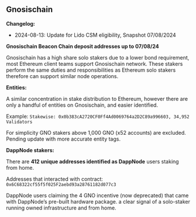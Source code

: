﻿## Gnosischain

**Changelog:** 
- 2024-08-13: Update for Lido CSM eligibility, Snapshot 07/08/2024

**Gnosischain Beacon Chain deposit addresses up to 07/08/24**

Gnosischain has a high share solo stakers due to a lower bond requirement, most Ethereum client teams support Gnosischain network. These stakers perform the same duties and responsibilities as Ethereum solo stakers therefore can support similar node operations.

**Entities:** 

A similar concentration in stake distribution to Ethereum, however there are only a handful of entities on Gnosischain, and easier identified.

Example: `Stakewise: 0x0b383cA2720CF0Ff4Ad0069764a2D2C89a996603, 34,952 Validators`

For simplicity GNO stakers above 1,000 GNO (x52 accounts) are excluded. Pending update with more accurate entity tags.

**DappNode stakers:**

There are **412 unique addresses identified as DappNode** users staking from home.

Addresses that interacted with contract: `0x6C68322cf55f5f025F2aebd93a28761182d077c3`

DappNode users claiming the 4 GNO incentive (now deprecated) that came with DappNode’s pre-built hardware package. a clear signal of a solo-staker running owned infrastructure and from home.


